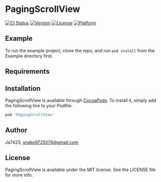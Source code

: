 # PagingScrollView

[![CI Status](https://img.shields.io/travis/Ja7423/PagingScrollView.svg?style=flat)](https://travis-ci.org/Ja7423/PagingScrollView)
[![Version](https://img.shields.io/cocoapods/v/PagingScrollView.svg?style=flat)](https://cocoapods.org/pods/PagingScrollView)
[![License](https://img.shields.io/cocoapods/l/PagingScrollView.svg?style=flat)](https://cocoapods.org/pods/PagingScrollView)
[![Platform](https://img.shields.io/cocoapods/p/PagingScrollView.svg?style=flat)](https://cocoapods.org/pods/PagingScrollView)

## Example

To run the example project, clone the repo, and run `pod install` from the Example directory first.

## Requirements

## Installation

PagingScrollView is available through [CocoaPods](https://cocoapods.org). To install
it, simply add the following line to your Podfile:

```ruby
pod 'PagingScrollView'
```

## Author

Ja7423, snake9725074@gmail.com

## License

PagingScrollView is available under the MIT license. See the LICENSE file for more info.
